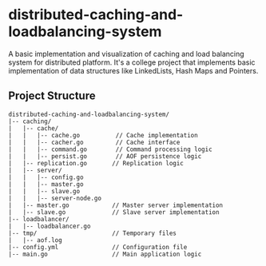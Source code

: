 # distributed-caching-and-loadbalancing-system
A basic implementation and visualization of caching and load balancing system for distributed platform. It's a college project that implements basic implementation of data structures like LinkedLists, Hash Maps and Pointers.

## Project Structure
```
distributed-caching-and-loadbalancing-system/
|-- caching/
|   |-- cache/
|   |   |-- cache.go          // Cache implementation
|   |   |-- cacher.go         // Cache interface
|   |   |-- command.go        // Command processing logic
|   |   |-- persist.go        // AOF persistence logic
|   |-- replication.go       // Replication logic
|   |-- server/
|   |   |-- config.go 
|   |   |-- master.go 
|   |   |-- slave.go 
|   |   |-- server-node.go 
|   |-- master.go            // Master server implementation
|   |-- slave.go             // Slave server implementation
|-- loadbalancer/
|   |-- loadbalancer.go  
|-- tmp/                     // Temporary files
|   |-- aof.log
|-- config.yml               // Configuration file
|-- main.go                  // Main application logic

```